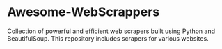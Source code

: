 # Awesome-WebScrappers
Collection of powerful and efficient web scrapers built using Python and BeautifulSoup. This repository includes scrapers for various websites.
